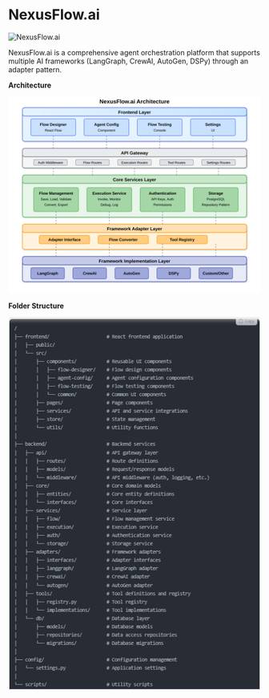 # NexusFlow.ai  

![NexusFlow.ai](docs/assets/logo.png)  

NexusFlow.ai is a comprehensive agent orchestration platform that supports multiple AI frameworks (LangGraph, CrewAI, AutoGen, DSPy) through an adapter pattern.  

**Architecture**  
  
![Architecture](docs/assets/architecture-diagram.svg)  


**Folder Structure**  
  
![Folder Structure](docs/assets/folders.png)



